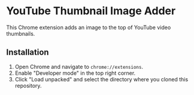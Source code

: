 # YouTube Thumbnail Image Adder

This Chrome extension adds an image to the top of YouTube video thumbnails.

## Installation

1. Open Chrome and navigate to `chrome://extensions`.
2. Enable "Developer mode" in the top right corner.
3. Click "Load unpacked" and select the directory where you cloned this repository.
